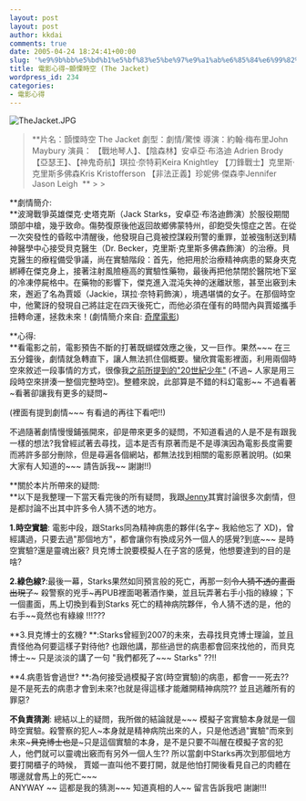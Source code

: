 ```yaml
---
layout: post
layout: post
author: kkdai
comments: true
date: 2005-04-24 18:24:41+00:00
slug: '%e9%9b%bb%e5%bd%b1%e5%bf%83%e5%be%97%e9%a1%ab%e6%85%84%e6%99%82%e7%a9%ba-the-jacket'
title: 電影心得~顫慄時空 (The Jacket)
wordpress_id: 234
categories:
- 電影心得
---
```


![TheJacket.JPG](http://www.evanlin.com/blog/archives/20050425/TheJacket.JPG)

<blockquote>**片名：顫慄時空 The Jacket  
劇型：劇情/驚悚  
導演：約翰‧梅布里John Maybury  
演員：  
【戰地琴人】、【陰森林】安卓亞‧布洛迪 Adrien Brody  
【亞瑟王】、【神鬼奇航】琪拉‧奈特莉Keira Knightley  
【刀鋒戰士】克里斯‧克里斯多佛森Kris Kristofferson  
【非法正義】珍妮佛‧傑森李Jennifer Jason Leigh  
 **
> 
> </blockquote>

**劇情簡介:  
**波灣戰爭英雄傑克‧史塔克斯（Jack Starks，安卓亞‧布洛迪飾演）於服役期間頭部中槍，幾乎致命。傷勢復原後他返回故鄉佛蒙特州，卻飽受失憶症之苦。在從一次突發性的昏眩中清醒後，他發現自己竟被控謀殺刑警的重罪，並被強制送到精神醫學中心接受貝克醫生（Dr. Becker，克里斯‧克里斯多佛森飾演）的治療。貝克醫生的療程備受爭議，尚在實驗階段：首先，他把用於治療精神病患的緊身夾克綁縛在傑克身上，接著注射風險極高的實驗性藥物，最後再把他禁閉於醫院地下室的冷凍停屍格中。在藥物的影響下，傑克進入混沌失神的迷離狀態，甚至出竅到未來，邂逅了名為賈姬（Jackie，琪拉‧奈特莉飾演），境遇堪憐的女子。在那個時空中，他驚訝的發現自己將註定在四天後死亡，而他必須在僅有的時間內與賈姬攜手扭轉命運，拯救未來！(劇情簡介來自: [奇摩電影](http://tw.movie.yahoo.com/mstory.html?t=movie&id=1130))

**心得:  
**看電影之前，電影預告不斷的打著既蝴蝶效應之後，又一巨作。果然~~~ 在三五分鐘後，劇情就急轉直下，讓人無法抓住個概要。蠻欣賞電影裡面，利用兩個時空來敘述一段事情的方式，很像我[之前所提到的"20世紀少年"](http://www.evanlin.com/blog/archives/000289.html) (不過~ 人家是用三段時空來拼湊一整個完整時空)。整體來說，此部算是不錯的科幻電影~~ 不過看著~看著卻讓我有更多的疑問~

(裡面有提到劇情~~~ 有看過的再往下看吧!!) 


<!-- more -->


不過隨著劇情慢慢鋪張開來，卻是帶來更多的疑問，不知道看過的人是不是有跟我一樣的想法?我曾經試著去尋找，這本是否有原著而是不是導演因為電影長度需要而將許多部分刪除，但是尋遍各個網站，都無法找到相關的電影原著說明。(如果大家有人知道的~~~ 請告訴我~~ 謝謝!!)

**關於本片所帶來的疑問:  
**以下是我整理一下當天看完後的所有疑問，我跟[Jenny](http://www.evanlin.com/janifor/)其實討論很多次劇情，但是都討論不出其中許多令人猜不透的地方。

  
**1.時空實驗**: 電影中段，跟Starks同為精神病患的夥伴(名字~ 我給他忘了  XD)，曾經講過，只要去過"那個地方"，都會讓你有換成另外一個人的感覺?到底~~~ 是時空實驗?還是靈魂出竅? 貝克博士說要模擬人在子宮的感覺，他想要達到的目的是啥?

**2.綠色線?**:最後一幕，Starks果然如同預言般的死亡，再那一刻~~令人猜不透的畫面出現了~~~ 殺警察的兇手~再PUB裡面喝著酒作樂，並且玩弄著右手小指的綠線；下一個畫面，馬上切換到看到Starks 死亡的精神病院夥伴，令人猜不透的是，他的右手~~竟然也有綠線 !!!???

**3.貝克博士的玄機? **:Starks曾經到2007的未來，去尋找貝克博士理論，並且責怪他為何要這樣子對待他? 也跟他講，那些過世的病患都會回來找他的，而貝克博士~~ 只是淡淡的講了一句  "我們都死了~~~ Starks" ??!!

**4.病患皆會過世? **:為何接受過模擬子宮(時空實驗)的病患，都會一一死去?? 是不是死去的病患才會到未來?也就是得這樣才能離開精神病院?? 並且逃離所有的罪惡?

**不負責猜測**: 總結以上的疑問，我所做的結論就是~~~ 模擬子宮實驗本身就是一個時空實驗。殺警察的犯人~本身就是精神病院出來的人，只是他透過"實驗"而來到未來~~~貝克博士也是~~~只是這個實驗的本身，是不是只要不叫醒在模擬子宮的犯人，他們就可以靈魂出竅而有另外一個人生??  所以當劇中Starks再次到那個地方要打開櫃子的時候， 賈姬一直叫他不要打開，就是他怕打開後看見自己的肉體在哪邊就會馬上的死亡~~~  
ANYWAY ~~ 這都是我的猜測~~~ 知道真相的人~~ 留言告訴我吧  謝謝!!!
